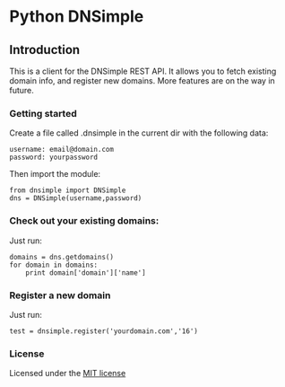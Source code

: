 Python DNSimple
===============

## Introduction

This is a client for the DNSimple REST API. It allows you to fetch existing domain info, and register new domains. More features are on the way in future.

### Getting started

Create a file called .dnsimple in the current dir with the following data:

	username: email@domain.com
	password: yourpassword

Then import the module:

	from dnsimple import DNSimple
	dns = DNSimple(username,password) 

### Check out your existing domains:

Just run:

	domains = dns.getdomains()
	for domain in domains:
	    print domain['domain']['name']

### Register a new domain

Just run:

	test = dnsimple.register('yourdomain.com','16')
	
### License

Licensed under the [MIT license](http://www.opensource.org/licenses/mit-license.php)	